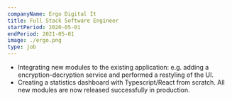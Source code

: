 ```yaml
---
companyName: Ergo Digital It
title: Full Stack Software Engineer
startPeriod: 2020-05-01
endPeriod: 2021-05-01
image: ./ergo.png
type: job
---
```


- Integrating new modules to the existing application: e.g. adding a encryption-decryption service and performed a restyling of the UI.
- Creating a statistics dashboard with Typescript/React from scratch. 
All new modules are now released successfully in production.